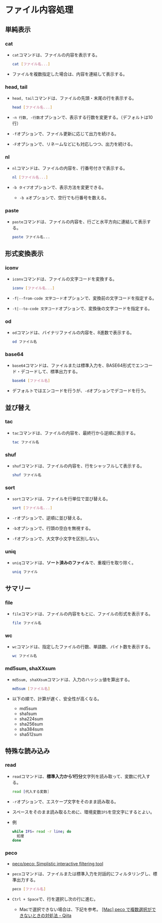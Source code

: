 # ファイル内容処理

## 単純表示

### cat

- `cat`コマンドは、ファイルの内容を表示する。

  ```bash
  cat [ファイル名...]
  ```

- ファイルを複数指定した場合は、内容を連結して表示する。

### head, tail

- `head, tail`コマンドは、ファイルの先頭・末尾の行を表示する。

  ```bash
  head [ファイル名...]
  ```

- `-n 行数, -行数`オプションで、表示する行数を変更する。（デフォルトは10行）

- `-f`オプションで、ファイル更新に応じて出力を続ける。

- `-F`オプションで、リネームなどにも対応しつつ、出力を続ける。

### nl

- `nl`コマンドは、ファイルの内容を、行番号付きで表示する。

  ```bash
  nl [ファイル名...]
  ```

- `-b タイプ`オプションで、表示方法を変更できる。

  - `-b a`オプションで、空行でも行番号を数える。

### paste

- `paste`コマンドは、ファイルの内容を、行ごと水平方向に連結して表示する。

  ```bash
  paste ファイル名...
  ```

## 形式変換表示

### iconv

- `iconv`コマンドは、ファイルの文字コードを変換する。

  ```bash
  iconv [ファイル名...]
  ```

- `-f|--from-code 文字コード`オプションで、変換前の文字コードを指定する。

- `-t|--to-code 文字コード`オプションで、変換後の文字コードを指定する。

### od

- `od`コマンドは、バイナリファイルの内容を、8進数で表示する。

  ```bash
  od ファイル名
  ```

### base64

- `base64`コマンドは、ファイルまたは標準入力を、BASE64形式でエンコード・デコードして、標準出力する。

  ```bash
  base64 [ファイル名]
  ```

- デフォルトではエンコードを行うが、`-d`オプションでデコードを行う。

## 並び替え

### tac

- `tac`コマンドは、ファイルの内容を、最終行から逆順に表示する。

  ```bash
  tac ファイル名
  ```

### shuf

- `shuf`コマンドは、ファイルの内容を、行をシャッフルして表示する。

  ```bash
  shuf ファイル名
  ```

### sort

- `sort`コマンドは、ファイルを行単位で並び替える。

  ```bash
  sort [ファイル名...]
  ```

- `-r`オプションで、逆順に並び替える。

- `-b`オプションで、行頭の空白を無視する。

- `-f`オプションで、大文字小文字を区別しない。

### uniq

- `uniq`コマンドは、**ソート済みのファイル**で、重複行を取り除く。

  ```bash
  uniq ファイル
  ```

## サマリー

### file

- `file`コマンドは、ファイルの内容をもとに、ファイルの形式を表示する。

  ```bash
  file ファイル名
  ```

### wc

- `wc`コマンドは、指定したファイルの行数、単語数、バイト数を表示する。

  ```bash
  wc ファイル名
  ```

### md5sum, shaXXsum

- `md5sum, shaXXsum`コマンドは、入力のハッシュ値を算出する。

  ```bash
  md5sum [ファイル名]
  ```

- 以下の順で、計算が遅く、安全性が高くなる。

  - md5sum
  - sha1sum
  - sha224sum
  - sha256sum
  - sha384sum
  - sha512sum

## 特殊な読み込み

### read

- `read`コマンドは、**標準入力から1行分**文字列を読み取って、変数に代入する。

  ```bash
  read [代入する変数]
  ```

- `-r`オプションで、エスケープ文字をそのまま読み取る。

- スペースをそのまま読み取るために、環境変数`IFS`を空文字にするとよい。

- 例

  ```bash
  while IFS= read -r line; do
    処理
  done
  ```

### peco

- [peco/peco: Simplistic interactive filtering tool](https://github.com/peco/peco)

- `peco`コマンドは、ファイルまたは標準入力を対話的にフィルタリングし、標準出力する。

  ```bash
  peco [ファイル名]
  ```

- `Ctrl + Space`で、行を選択し次の行に進む。

  - Macで選択できない場合は、下記を参考。
    [[Mac] peco で複数選択ができないときの対処法 - Qiita](https://qiita.com/noraworld/items/6143e54dc844719eccde)
